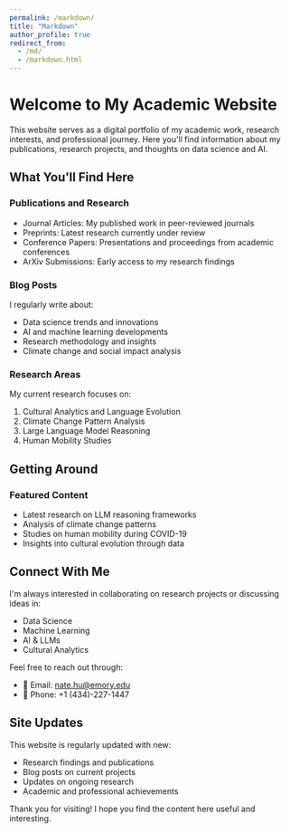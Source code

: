 ```yaml
---
permalink: /markdown/
title: "Markdown"
author_profile: true
redirect_from: 
  - /md/
  - /markdown.html
---
```


# Welcome to My Academic Website
This website serves as a digital portfolio of my academic work, research interests, and professional journey. Here you'll find information about my publications, research projects, and thoughts on data science and AI.

## What You'll Find Here
### Publications and Research
- Journal Articles: My published work in peer-reviewed journals
- Preprints: Latest research currently under review
- Conference Papers: Presentations and proceedings from academic conferences
- ArXiv Submissions: Early access to my research findings

### Blog Posts
I regularly write about:
- Data science trends and innovations
- AI and machine learning developments
- Research methodology and insights
- Climate change and social impact analysis

### Research Areas
My current research focuses on:
1. Cultural Analytics and Language Evolution
2. Climate Change Pattern Analysis
3. Large Language Model Reasoning
4. Human Mobility Studies

## Getting Around
### Featured Content
- Latest research on LLM reasoning frameworks
- Analysis of climate change patterns
- Studies on human mobility during COVID-19
- Insights into cultural evolution through data

## Connect With Me
I'm always interested in collaborating on research projects or discussing ideas in:
- Data Science
- Machine Learning
- AI & LLMs
- Cultural Analytics

Feel free to reach out through:
- 📧 Email: nate.hu@emory.edu
- 📱 Phone: +1 (434)-227-1447

## Site Updates
This website is regularly updated with new:
- Research findings and publications
- Blog posts on current projects
- Updates on ongoing research
- Academic and professional achievements

Thank you for visiting! I hope you find the content here useful and interesting.
